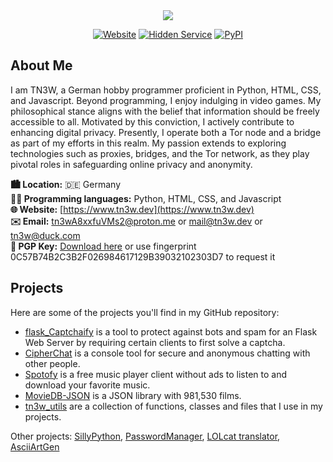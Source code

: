 <div align="center">
    <img src="https://github.com/tn3w/tn3w/blob/master/animation.gif">
</div>
<p align="center"><a rel="noreferrer noopener" href="https://www.tn3w.dev/"><img alt="Website" src="https://img.shields.io/badge/Website-141e24.svg?&style=for-the-badge&logo=firefoxbrowser&logoColor=white"></a>   <a rel="noreferrer noopener" href="http://tn3wdevey67vnv4pho2e6punjunsac7nifg4dzmw2stvknbprhvxt5id.onion/"><img alt="Hidden Service" src="https://img.shields.io/badge/Hidden%20Service-141e24.svg?&style=for-the-badge&logo=torbrowser&logoColor=white"></a>   <a rel="noreferrer noopener" href="https://pypi.org/user/tn3w/"><img alt="PyPI" src="https://img.shields.io/badge/PyPi-141e24.svg?&style=for-the-badge&logo=python&logoColor=white"></a>

## About Me

I am TN3W, a German hobby programmer proficient in Python, HTML, CSS, and Javascript. Beyond programming, I enjoy indulging in video games. My philosophical stance aligns with the belief that information should be freely accessible to all. Motivated by this conviction, I actively contribute to enhancing digital privacy. Presently, I operate both a Tor node and a bridge as part of my efforts in this realm. My passion extends to exploring technologies such as proxies, bridges, and the Tor network, as they play pivotal roles in safeguarding online privacy and anonymity.

**🏙️ Location:** 🇩🇪 Germany<br>
**🧑‍💻 Programming languages:** Python, HTML, CSS, and Javascript<br>
**🌐 Website:** [https://www.tn3w.dev](https://www.tn3w.dev)<br>
**✉️ Email:** [tn3wA8xxfuVMs2@proton.me](mailto:tn3wA8xxfuVMs2@proton.me) or [mail@tn3w.dev](mail@tn3w.dev) or [tn3w@duck.com](tn3w@duck.com)<br>
**🔑 PGP Key:** [Download here](https://www.tn3w.dev/publ-key.asc) or use fingerprint 0C57B74B2C3B2F026984617129B39032102303D7 to request it

## Projects

Here are some of the projects you'll find in my GitHub repository:

- [flask_Captchaify](https://github.com/tn3w/flask_Captchaify) is a tool to protect against bots and spam for an Flask Web Server by requiring certain clients to first solve a captcha.
- [CipherChat](https://github.com/tn3w/CipherChat) is a console tool for secure and anonymous chatting with other people.
- [Spotofy](https://github.com/tn3w/Spotofy) is a free music player client without ads to listen to and download your favorite music.
- [MovieDB-JSON](https://github.com/tn3w/MovieDB-JSON) is a JSON library with 981,530 films.
- [tn3w_utils](https://github.com/tn3w/tn3w_utils) are a collection of functions, classes and files that I use in my projects.

Other projects: [SillyPython](https://github.com/tn3w/SillyPython), [PasswordManager](https://github.com/tn3w/passwordmanager), [LOLcat translator](https://github.com/tn3w/LOLcat), [AsciiArtGen](https://github.com/tn3w/AsciiGifGen)
